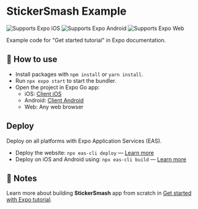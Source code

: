 # StickerSmash Example

<p>
  <!-- iOS -->
  <img alt="Supports Expo iOS" longdesc="Supports Expo iOS" src="https://img.shields.io/badge/iOS-4630EB.svg?style=flat-square&logo=APPLE&labelColor=999999&logoColor=fff" />
  <!-- Android -->
  <img alt="Supports Expo Android" longdesc="Supports Expo Android" src="https://img.shields.io/badge/Android-4630EB.svg?style=flat-square&logo=ANDROID&labelColor=A4C639&logoColor=fff" />
  <!-- Web -->
  <img alt="Supports Expo Web" longdesc="Supports Expo Web" src="https://img.shields.io/badge/web-4630EB.svg?style=flat-square&logo=GOOGLE-CHROME&labelColor=4285F4&logoColor=fff" />
</p>

Example code for "Get started tutorial" in Expo documentation.

## 🚀 How to use

- Install packages with `npm install` or `yarn install`.
- Run `npx expo start` to start the bundler.
- Open the project in Expo Go app:
  - iOS: [Client iOS](https://itunes.apple.com/app/apple-store/id982107779)
  - Android: [Client Android](https://play.google.com/store/apps/details?id=host.exp.exponent&referrer=blankexample)
  - Web: Any web browser

## Deploy

Deploy on all platforms with Expo Application Services (EAS).

- Deploy the website: `npx eas-cli deploy` — [Learn more](https://docs.expo.dev/eas/hosting/get-started/)
- Deploy on iOS and Android using: `npx eas-cli build` — [Learn more](https://expo.dev/eas)

## 📝 Notes

Learn more about building **StickerSmash** app from scratch in [Get started with Expo tutorial](https://docs.expo.dev/tutorial/introduction/).
